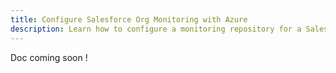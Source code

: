 ```yaml
---
title: Configure Salesforce Org Monitoring with Azure
description: Learn how to configure a monitoring repository for a Salesforce Org, using sfdx-hardis and Azure
---
```

<!-- markdownlint-disable MD013 -->

Doc coming soon !
